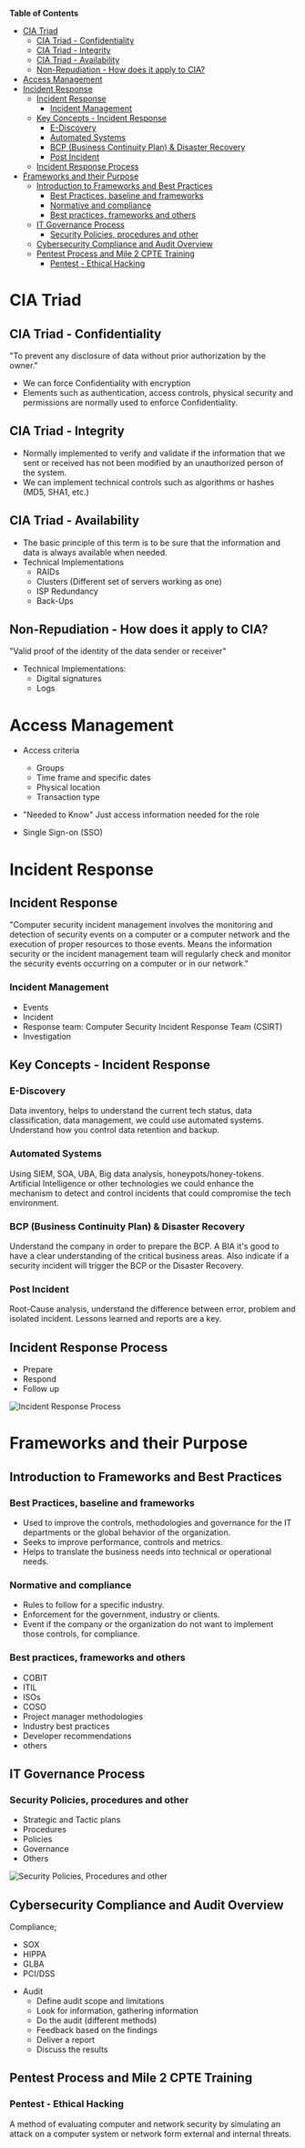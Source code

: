<!-- START doctoc generated TOC please keep comment here to allow auto update -->
<!-- DON'T EDIT THIS SECTION, INSTEAD RE-RUN doctoc TO UPDATE -->
**Table of Contents**

- [CIA Triad](#cia-triad)
  - [CIA Triad - Confidentiality](#cia-triad---confidentiality)
  - [CIA Triad - Integrity](#cia-triad---integrity)
  - [CIA Triad - Availability](#cia-triad---availability)
  - [Non-Repudiation - How does it apply to CIA?](#non-repudiation---how-does-it-apply-to-cia)
- [Access Management](#access-management)
- [Incident Response](#incident-response)
  - [Incident Response](#incident-response-1)
    - [Incident Management](#incident-management)
  - [Key Concepts - Incident Response](#key-concepts---incident-response)
    - [E-Discovery](#e-discovery)
    - [Automated Systems](#automated-systems)
    - [BCP (Business Continuity Plan) & Disaster Recovery](#bcp-business-continuity-plan--disaster-recovery)
    - [Post Incident](#post-incident)
  - [Incident Response Process](#incident-response-process)
- [Frameworks and their Purpose](#frameworks-and-their-purpose)
  - [Introduction to Frameworks and Best Practices](#introduction-to-frameworks-and-best-practices)
    - [Best Practices, baseline and frameworks](#best-practices-baseline-and-frameworks)
    - [Normative and compliance](#normative-and-compliance)
    - [Best practices, frameworks and others](#best-practices-frameworks-and-others)
  - [IT Governance Process](#it-governance-process)
    - [Security Policies, procedures and other](#security-policies-procedures-and-other)
  - [Cybersecurity Compliance and Audit Overview](#cybersecurity-compliance-and-audit-overview)
  - [Pentest Process and Mile 2 CPTE Training](#pentest-process-and-mile-2-cpte-training)
    - [Pentest - Ethical Hacking](#pentest---ethical-hacking)

<!-- END doctoc generated TOC please keep comment here to allow auto update -->

# CIA Triad

## CIA Triad - Confidentiality

  "To prevent any disclosure of data without prior authorization by the owner."

- We can force Confidentiality with encryption
- Elements such as authentication, access controls, physical security and permissions are normally used to enforce Confidentiality.

## CIA Triad - Integrity

- Normally implemented to verify and validate if the information that we sent or received has not been modified by an unauthorized person of the system.
- We can implement technical controls such as algorithms or hashes (MD5, SHA1, etc.)

## CIA Triad - Availability

- The basic principle of this term is to be sure that the information and data is always available when needed.
- Technical Implementations
  + RAIDs
  + Clusters (Different set of servers working as one)
  + ISP Redundancy
  + Back-Ups

## Non-Repudiation - How does it apply to CIA?

  "Valid proof of the identity of the data sender or receiver"

- Technical Implementations:
  + Digital signatures
  + Logs

# Access Management

- Access criteria
  + Groups
  + Time frame and specific dates
  + Physical location
  + Transaction type

- "Needed to Know" Just access information needed for the role
- Single Sign-on (SSO)

# Incident Response

## Incident Response

  "Computer security incident management involves the monitoring and detection of security events on a computer or a computer network and the execution of proper resources to those events. Means the information security or the incident management team will regularly check and monitor the security events occurring on a computer or in our network."

### Incident Management

- Events
- Incident
- Response team: Computer Security Incident Response Team (CSIRT)
- Investigation

## Key Concepts - Incident Response

### E-Discovery

  Data inventory, helps to understand the current tech status, data classification, data management, we could use automated systems. Understand how you control data retention and backup.

### Automated Systems

  Using SIEM, SOA, UBA, Big data analysis, honeypots/honey-tokens. Artificial Intelligence or other technologies we could enhance the mechanism to detect and control incidents that could compromise the tech environment.

### BCP (Business Continuity Plan) & Disaster Recovery

  Understand the company in order to prepare the BCP. A BIA it's good to have a clear understanding of the critical business areas. Also indicate if a security incident will trigger the BCP or the Disaster Recovery.

### Post Incident

  Root-Cause analysis, understand the difference between error, problem and isolated incident. Lessons learned and reports are a key.

## Incident Response Process

+ Prepare
+ Respond
+ Follow up

![Incident Response Process](./images/15-step-response-process.jpg)

# Frameworks and their Purpose

## Introduction to Frameworks and Best Practices

### Best Practices, baseline and frameworks

- Used to improve the controls, methodologies and governance for the IT departments or the global behavior of the organization.
- Seeks to improve performance, controls and metrics.
- Helps to translate the business needs into technical or operational needs.

### Normative and compliance

- Rules to follow for a specific industry.
- Enforcement for the government, industry or clients.
- Event if the company or the organization do not want to implement those controls, for compliance.

### Best practices, frameworks and others

- COBIT
- ITIL
- ISOs
- COSO
- Project manager methodologies
- Industry best practices
- Developer recommendations
- others

## IT Governance Process

### Security Policies, procedures and other

+ Strategic and Tactic plans
+ Procedures
+ Policies
+ Governance
+ Others

![Security Policies, Procedures and other](./images/procedures.png) 

## Cybersecurity Compliance and Audit Overview

  Compliance;

+ SOX
+ HIPPA
+ GLBA
+ PCI/DSS

- Audit
  + Define audit scope and limitations
  + Look for information, gathering information
  + Do the audit (different methods)
  + Feedback based on the findings
  + Deliver a report
  + Discuss the results

## Pentest Process and Mile 2 CPTE Training

### Pentest - Ethical Hacking

  A method of evaluating computer and network security by simulating an attack on a computer system or network form external and internal threats.
